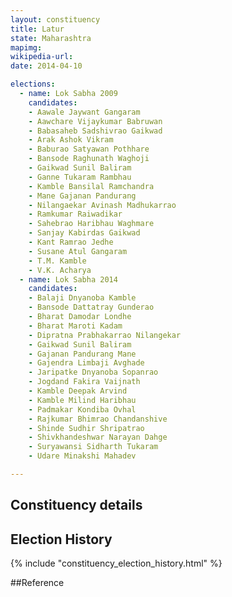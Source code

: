 ```yaml
---
layout: constituency
title: Latur
state: Maharashtra
mapimg: 
wikipedia-url: 
date: 2014-04-10

elections: 
  - name: Lok Sabha 2009
    candidates: 
    - Aawale Jaywant Gangaram 
    - Aawchare Vijaykumar Babruwan 
    - Babasaheb Sadshivrao Gaikwad 
    - Arak Ashok Vikram 
    - Baburao Satyawan Pothhare 
    - Bansode Raghunath Waghoji 
    - Gaikwad Sunil Baliram 
    - Ganne Tukaram Rambhau 
    - Kamble Bansilal Ramchandra 
    - Mane Gajanan Pandurang 
    - Nilangaekar Avinash Madhukarrao 
    - Ramkumar Raiwadikar 
    - Sahebrao Haribhau Waghmare 
    - Sanjay Kabirdas Gaikwad 
    - Kant Ramrao Jedhe 
    - Susane Atul Gangaram 
    - T.M. Kamble 
    - V.K. Acharya  
  - name: Lok Sabha 2014
    candidates: 
    - Balaji Dnyanoba Kamble 
    - Bansode Dattatray Gunderao 
    - Bharat Damodar Londhe 
    - Bharat Maroti Kadam 
    - Dipratna Prabhakarrao Nilangekar 
    - Gaikwad Sunil Baliram 
    - Gajanan Pandurang Mane 
    - Gajendra Limbaji Avghade 
    - Jaripatke Dnyanoba Sopanrao 
    - Jogdand Fakira Vaijnath 
    - Kamble Deepak Arvind 
    - Kamble Milind Haribhau 
    - Padmakar Kondiba Ovhal 
    - Rajkumar Bhimrao Chandanshive 
    - Shinde Sudhir Shripatrao 
    - Shivkhandeshwar Narayan Dahge 
    - Suryawansi Sidharth Tukaram 
    - Udare Minakshi Mahadev  

---
```


## Constituency details


## Election History
{% include "constituency_election_history.html" %}

##Reference
